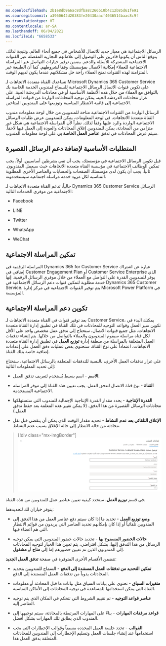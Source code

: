 ```yaml
---
ms.openlocfilehash: 2b1e8db9a6ac8dfba8c266b10b4c12b85d61fe91
ms.sourcegitcommit: a3960642d20383fe20430aacf4036514baac8c9f
ms.translationtype: HT
ms.contentlocale: ar-SA
ms.lasthandoff: 06/04/2021
ms.locfileid: "6658533"
---
```

الرسائل الاجتماعية هي معيار جديد للاتصال للأشخاص في جميع أنحاء العالم. ونتيجة لذلك، يتوقع الناس أن يكونوا قادرين على الوصول إلى علاماتهم التجارية المفضلة عبر القنوات الاجتماعية المشتركة للأسئلة والدعم. يضمن توفير خيارات التواصل عبر المراسلة الاجتماعية للعملاء إمكانية الاتصال بمؤسستك وفقا لشروطهم. كما أن الطبيعة غير المتزامنة لهذه القنوات تمنح العملاء راحة حل مشكلاتهم عندما يكون لديهم الوقت.

تساعدك القناة متعددة الاتجاهات لـ Microsoft Dynamics ‏365 Customer Service على تكوين قنوات الاتصال الرسائل الاجتماعية للسماح لمندوبي الخدمة الخاصة بك بالتوافق مع العملاء من خلال هذه الأنظمة الأساسية أو في محادثات الدردشة الحية. على غرار محادثات الدردشة الحية، يمكن توجيه المحادثات الواردة من قنوات المراسلة الاجتماعية إلى قائمة الانتظار المناسبة وتوزيعها على المندوبين المتاحين.

الرسائل الواردة من القنوات الاجتماعية متاحة للمندوبين من خلال لوحة معلومات مندوب القناة متعددة الاتجاهات. في لوحة المعلومات، يمكن للمندوبين عرض طلبات الرسائل الاجتماعية الواردة والرد عليها وفقاً لذلك. نظراً لأن المراسلة الاجتماعية هي شكل غير متزامن من المحادثة، يمكن للمندوبين إغلاق المحادثات والعودة إلى العمل فيها لاحقاً. سيتم عرض المحادثات في تدفق **عناصر العمل الخاصة بي** على لوحة معلومات المندوب.

## <a name="prerequisites-for-adding-sms-support"></a>المتطلبات الأساسية لإضافة دعم الرسائل القصيرة

قبل تكوين الرسائل الاجتماعية في مؤسستك، يجب أن تفي بشرطين أساسيين. أولاً، يجب تمكين الوظائف الاجتماعية في مؤسسة القناة متعددة الاتجاهات حيث سيعمل المندوبون. ثانياً، يجب أن يكون لدى مؤسستك الصفحات والحسابات والعناصر الأخرى المطلوبة المناسبة لكل مزود خدمة مراسلة اجتماعية سيستخدمونه.

حالياً، تدعم القناة متعددة الاتجاهات لـ Dynamics 365 Customer Service الرسائل الاجتماعية من موفري الخدمات التالية:

- Facebook

- LINE

- Twitter

- WhatsApp

- WeChat

## <a name="enable-social-messaging"></a>تمكين المراسلة الاجتماعية

المراسلة الرقمية في Dynamics 365 for Customer Service عبارة عن اشتراك إضافي في Customer Engagement Plan أو Customer Service Enterprise الذي يوفر للمندوبين القدرة على التواصل مع العملاء من خلال موفري الرسائل الرقمية. إنها خدمة مطلوبة لتمكين قنوات دعم الرسائل الاجتماعية في Dynamics 365 Customer Service. يتم توفير القنوات الاجتماعية في مركز إدارة Microsoft Power Platform في المؤسسة. 

## <a name="configure-social-messaging-support"></a>تكوين دعم المراسلة الاجتماعية

بعد توفير قنوات في القناة متعددة الاتجاهات لـ Customer Service، يمكنك البدء في تكوين سير العمل وقواعد التوجيه للمحادثات في تلك القناة في تطبيق إدارة القناة متعددة الاتجاهات. مثل جميع قنوات الاتصال، ستحتاج إلى تدفق عمل مخصص واحد على الأقل لكل قناة مراسلة سيقوم المندوبون والعملاء بالتواصل من خلالها. يتم إنشاء تدفقات العمل المتعلقة بالمراسلة من منطقة إدارة **توزيع العمل** في تطبيق إدارة القناة متعددة الاتجاهات. اعتماداً على نوع القناة، ستحتوي بعض عمليات دفق العمل على إعدادات إضافية خاصة بتلك القناة.

على غرار تدفقات العمل الأخرى، بالنسبة للتدفقات المتعلقة بالرسائل الاجتماعية، ستحتاج إلى تحديد المعلومات التالية:

- **الاسم** - اسم بسيط يُستخدم لتعريف تدفق العمل.

- **القناة** - نوع قناة الاتصال لتدفق العمل. يجب تعيين هذه القناة إلى موفر المراسلة الاجتماعية المستخدمة.

- **القدرة الإنتاجية** - يحدد مقدار القدرة الإنتاجية الإجمالية للمندوب التي ستستهلكها محادثات الرسائل القصيرة من هذا الدفق. (لا يمكن تغيير هذه المعلمة بعد حفظ تدفق العمل.)

- **الإغلاق التلقائي بعد عدم النشاط** - تحديد مقدار الوقت الذي يمكن أن ينقضي قبل نقل محادثة من حالة الانتظار إلى حالة الإغلاق بسبب عدم النشاط.

> [!div class="mx-imgBorder"]
> [![يتم إنشاء لقطة شاشة لوصف منشور على وسائل التواصل الاجتماعي تلقائياً](../media/02-01.png)](../media/02-01.png#lightbox)

في قسم **توزيع العمل**، ستحدد كيفية تعيين عناصر عمل للمندوبين من هذه القناة.

يتوفر خياران لك لتحديدهما:

- **وضع توزيع العمل** - تحديد ما إذا كان سيتم دفع عناصر العمل من هذا الدفق إلى المندوبين تلقائياً أو إذا كان بإمكانهم تحديد العناصر التي يريدون من قوائم الانتظار التي هم أعضاء فيها.

- **حالات الحضور المسموح بها** - تحديد حالات حضور المندوبين التي يمكن توجيه الرسائل من هذا التدفق إليها. بشكل افتراضي، يتم تعيين هذا الخيار لتوجيه المحادثات إلى المندوبون الذين تم تعيين حضورهم إما إلى **متاح** أو **مشغول**.

تتضمن الأقسام الأخرى المتوفرة في صفحة **تدفق العمل الجديد**:

- **تمكين التحديد من تدفقات العمل المستندة إلى الدفع** - السماح للمندوبين بتحديد المحادثات يدوياً من تدفقات العمل المستندة إلى الدفع.

- **متغيرات السياق** - تحتوي على بيانات السياق مثل بيانات ما قبل المحادثة أو معلومات القناة التي يمكن استخدامها للمساعدة في توجيه المحادثات إلى الأماكن المناسبة.

- **عناصر قواعد التوجيه** - تم تقييم الشروط التي تتحكم في المكان الذي يتم توجيه العناصر إليه.

- **قواعد مرفقات المهارات‬** - بناءً على المهارات المرتبطة بالمحادثة، سيتم توجيهها إلى المندوب الذي يطابق تلك المهارات بشكل أفضل.

- **القوالب** - تحدد جلسة العمل المحددة مسبقاً وقوالب الإخطارات التي يجب استخدامها عند إنشاء جلسات العمل وتسليم الإخطارات إلى المندوبين للمحادثات المتعلقة بدفق العمل هذا.
